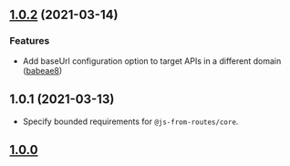 ## [1.0.2](https://github.com/ElMassimo/js_from_routes/compare/client@1.0.1...client@1.0.2) (2021-03-14)


### Features

* Add baseUrl configuration option to target APIs in a different domain ([babeae8](https://github.com/ElMassimo/js_from_routes/commit/babeae83294efe58c4fa6bea0d76b5e146b0b92a))



## 1.0.1 (2021-03-13)

- Specify bounded requirements for `@js-from-routes/core`.

## [1.0.0](https://github.com/ElMassimo/js_from_routes/tree/client%401.0.0)

